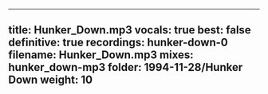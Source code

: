 
---
title: Hunker_Down.mp3
vocals: true
best: false
definitive: true
recordings: hunker-down-0
filename: Hunker_Down.mp3
mixes: hunker_down-mp3
folder: 1994-11-28/Hunker Down
weight: 10
---
